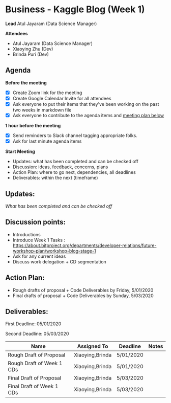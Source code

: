 # Business - Kaggle Blog (Week 1)

**Lead**
Atul Jayaram (Data Science Manager)

**Attendees**

* Atul Jayaram (Data Science Manager)
* Xiaoying Zhu (Dev)
* Brinda Puri (Dev)

## Agenda

**Before the meeting**

- [x] Create Zoom link for the meeting
- [x] Create Google Calendar Invite for all attendees
- [x] Ask everyone to put their items that they've been working on the past two weeks in markdown file
- [x] Ask everyone to contribute to the agenda items and [meeting plan below](https://github.com/shreyagupta98/people/blob/master/meeting_template.md#updates)

**1 hour before the meeting**

- [x] Send reminders to Slack channel tagging appropriate folks. 
- [x] Ask for last minute agenda items

**Start Meeting**

* Updates: what has been completed and can be checked off
* Discussion: ideas, feedback, concerns, plans
* Action Plan: where to go next, dependencies, all deadlines
* Deliverables: within the next (timeframe)

## Updates:

*What has been completed and can be checked off*

## Discussion points:

* Introductions
* Introduce Week 1 Tasks : https://about.bitproject.org/departments/developer-relations/future-workshop-plan/workshop-blog-stage-1
* Ask for any current ideas
* Discuss work delegation + CD segmentation

## Action Plan:

* Rough drafts of proposal + Code Deliverables by Friday, 5/01/2020 
* Final drafts of proposal + Code Deliverables by Sunday, 5/03/2020 


## Deliverables:

First Deadline: 05/01/2020

Second Deadline: 05/03/2020



| Name                                | Assigned To  | Deadline  | Notes |
| ----------------------------------- | ------------ | --------- | ----- |
| Rough Draft of Proposal                   | Xiaoying,Brinda | 5/01/2020   |       |
| Rough Draft of Week 1 CDs                     | Xiaoying,Brinda             | 5/01/2020   |       |
| Final Draft of Proposal         | Xiaoying,Brinda            | 5/03/2020 |       |
| Final Draft of Week 1 CDs | Xiaoying,Brinda            | 5/03/2020 |       |
